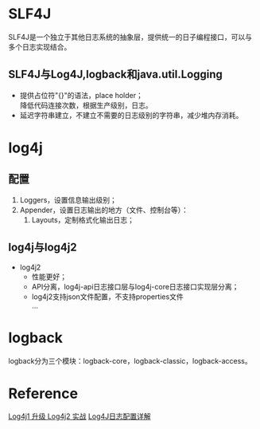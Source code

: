 # SLF4J
SLF4J是一个独立于其他日志系统的抽象层，提供统一的日子编程接口，可以与多个日志实现结合。
## SLF4J与Log4J,logback和java.util.Logging
- 提供占位符"{}"的语法，place holder；<br>
    降低代码连接次数，根据生产级别，日志。
- 延迟字符串建立，不建立不需要的日志级别的字符串，减少堆内存消耗。

# log4j
## 配置
1. Loggers，设置信息输出级别；
2. Appender，设置日志输出的地方（文件、控制台等）：
    1. Layouts，定制格式化输出日志；

## log4j与log4j2

- log4j2
    - 性能更好；
    - API分离，log4j-api日志接口层与log4j-core日志接口实现层分离；
    - log4j2支持json文件配置，不支持properties文件 <br>
    ...

# logback
logback分为三个模块：logback-core，logback-classic，logback-access。



# Reference 
[Log4j1 升级 Log4j2 实战](http://www.importnew.com/25729.html)
[Log4J日志配置详解](https://www.cnblogs.com/ITtangtang/p/3926665.html)